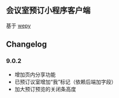 ## 会议室预订小程序客户端

基于 [wepy](https://github.com/wepyjs/wepy)


## Changelog

### 9.0.2
* 增加页内分享功能
* 已预订议室增加“我”标记（依赖后端加字段）
* 加大预订预览的关闭条高度
